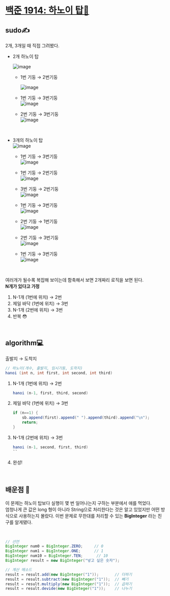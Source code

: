 # [백준 1914: 하노이 탑🗼](https://www.acmicpc.net/problem/1914)

## sudo✍
2개, 3개일 때 직접 그려봤다.

* 2개 하노이 탑

    ![image](https://user-images.githubusercontent.com/36289638/107024868-f0365480-67eb-11eb-884b-391327f709b9.png)

    
    * 1번 기둥 → 2번기둥

        ![image](https://user-images.githubusercontent.com/36289638/107024984-1c51d580-67ec-11eb-9c02-fe4323715b3b.png)

    * 1번 기둥 → 3번기둥  
    ![image](https://user-images.githubusercontent.com/36289638/107025026-2bd11e80-67ec-11eb-91ba-a6ec2eec8d10.png)

    * 2번 기둥 → 3번기둥  
    ![image](https://user-images.githubusercontent.com/36289638/107025089-44413900-67ec-11eb-8e81-7fff7dae9607.png)

<br/>

* 3개의 하노이 탑  
![image](https://user-images.githubusercontent.com/36289638/107025581-fbd64b00-67ec-11eb-890e-0b093c592113.png)

    * 1번 기둥 → 3번기둥  
    ![image](https://user-images.githubusercontent.com/36289638/107025792-3fc95000-67ed-11eb-9fa9-fcdbb156d76a.png)

    * 1번 기둥 → 2번기둥    
    ![image](https://user-images.githubusercontent.com/36289638/107025809-45bf3100-67ed-11eb-819c-7279f346dcba.png)

    * 3번 기둥 → 2번기둥  
    ![image](https://user-images.githubusercontent.com/36289638/107025837-4fe12f80-67ed-11eb-809c-afb3c43a121b.png)

    * 1번 기둥 → 3번기둥  
    ![image](https://user-images.githubusercontent.com/36289638/107025863-57083d80-67ed-11eb-86d9-eba111ff7ba0.png)

    * 2번 기둥 → 1번기둥  
    ![image](https://user-images.githubusercontent.com/36289638/107025890-5e2f4b80-67ed-11eb-9a0c-c236e6b4ace8.png)

    * 2번 기둥 → 3번기둥  
     ![image](https://user-images.githubusercontent.com/36289638/107025915-64252c80-67ed-11eb-979e-1cb415b5d40c.png)

    * 1번 기둥 → 3번기둥  
    ![image](https://user-images.githubusercontent.com/36289638/107025935-68e9e080-67ed-11eb-8c81-ddc94933f7bd.png)


<br/>

여러개가 될수록 복잡해 보이는데 함축해서 보면 2개짜리 로직을 보면 된다.  
**N개가 있다고 가정**
1. N-1개 (1번에 위치) → 2번
2. 제일 바닥 (1번에 위치) → 3번
3. N-1개 (2번에 위치) → 3번
4. 반복 😳

<br/>

## algorithm💻

출발지 → 도착지
```java
// 하노이(개수, 출발지, 임시기둥, 도착지)
hanoi (int n, int first, int second, int third)
```


1. N-1개 (1번에 위치) → 2번
    ```java
    hanoi (n-1, first, third, second)
    ```

2. 제일 바닥 (1번에 위치) → 3번
    ```java
    if (n==1) {
        sb.append(first).append(" ").append(third).append("\n");
        return;
    }
    ```

3. N-1개 (2번에 위치) → 3번
    ```java
    hanoi (n-1, second, first, third)
    ``

4. 완성!


<br/>

## 배운점 🌵  
이 문제는 하노이 탑보다 실행이 몇 번 일어나는지 구하는 부분에서 애를 먹었다.  
엄청나게 큰 값은 long 형이 아니라 String으로 처리한다는 것은 알고 있었지만 어떤 방식으로 사용하는지 몰랐다. 이번 문제로 무한대를 처리할 수 있는 **BigInteger** 라는 친구를 알게됐다.  

<br/> 

```java
// 선언
BigInteger num0 = BigInteger.ZERO;     // 0
BigInteger num1 = BigInteger.ONE;      // 1
BigInteger num10 = BigInteger.TEN;      // 10
BigInteger result = new BigInteger("넣고 싶은 숫자");

// 계산 메소드
result = result.add(new BigInteger("1"));       // 더하기
result = result.subtract(new BigInteger("1"));  // 빼기
result = result.multiply(new BigInteger("1"));  // 곱하기
result = result.devide(new BigInteger("1"));    // 나누기
```
